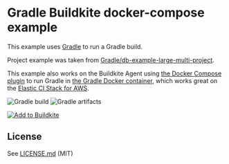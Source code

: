 # Gradle Buildkite docker-compose example

This example uses [Gradle](https://gradle.org/) to run a Gradle build.

Project example was taken from [Gradle/db-example-large-multi-project](https://github.com/gradle/db-example-large-multi-project).

This example also works on the Buildkite Agent using [the Docker Compose plugin](https://github.com/buildkite-plugins/docker-compose-buildkite-plugin) to run Gradle in [the Gradle Docker container](https://hub.docker.com/_/gradle), which works great on the [Elastic CI Stack for AWS](https://github.com/buildkite/elastic-ci-stack-for-aws).

![Gradle build](https://user-images.githubusercontent.com/585588/89701317-be475100-d974-11ea-87e2-149ac676817c.png)
![Gradle artifacts](https://user-images.githubusercontent.com/585588/89701316-bab3ca00-d974-11ea-9522-9be86a06b35e.png)

[![Add to Buildkite](https://buildkite.com/button.svg)](https://buildkite.com/new)

## License

See [LICENSE.md](LICENSE.md) (MIT)
